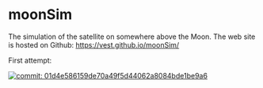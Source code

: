# moonSim
The simulation of the satellite on somewhere above the Moon. The web site is hosted on Github: https://vest.github.io/moonSim/

First attempt:

[![commit: 01d4e586159de70a49f5d44062a8084bde1be9a6](https://img.youtube.com/vi/c7g59kq5bmw/0.jpg)](https://www.youtube.com/watch?v=c7g59kq5bmw)

